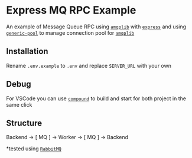 # Express MQ RPC Example
An example of Message Queue RPC using [`amqplib`](https://www.npmjs.com/package/amqplib) with [`express`](https://www.npmjs.com/package/express) and using [`generic-pool`](https://www.npmjs.com/package/generic-pool) to manage connection pool for [`amqplib`](https://www.npmjs.com/package/amqplib)

## Installation

Rename `.env.example` to `.env` and replace `SERVER_URL` with your own

## Debug

For VSCode you can use [`compound`](./.vscode/launch.json#L38) to build and start for both project in the same click

## Structure

Backend -> [ MQ ] -> Worker -> [ MQ ] -> Backend

*tested using [`RabbitMQ`](https://www.rabbitmq.com/)